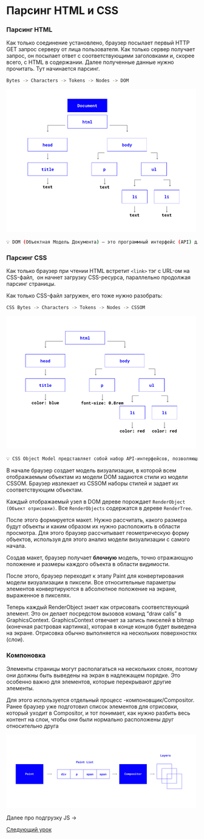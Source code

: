 # Парсинг HTML и СSS

### Парсинг HTML

Как только соединение установлено, браузер посылает первый HTTP GET запрос серверу от лица пользователя. Как только сервер получает запрос, он посылает ответ с соответствующими заголовками и, скорее всего, с HTML в содержании. Далее полученные данные нужно прочитать. Тут начинается парсинг.

```bash
Bytes -> Characters -> Tokens -> Nodes -> DOM
```

<img src="./img2.png" width="500"> </img>

```bash
💡 DOM (Объектная Модель Документа) – это программный интерфейс (API) для HTML и XML документов.
```

### Парсинг CSS

Как только браузер при чтении HTML встретит `<link>` тэг с URL-ом на CSS-файл,  он начнет загрузку СSS-ресурса, параллельно продолжая парсинг страницы.

Как только CSS-файл загружен, его тоже нужно разобрать:

```bash
CSS Bytes -> Characters -> Tokens -> Nodes -> CSSOM
```

<img src="./img3.png" width="500"> </img>

```bash
💡 CSS Object Model представляет собой набор API-интерфейсов, позволяющих манипулировать CSS из JavaScript. Это очень похоже на DOM, но для CSS, а не HTML.
```

В начале браузер создает модель визуализации, в которой всем отображаемым объектам из модели DOM задаются стили из модели CSSOM. Браузер ивзлекает из CSSOM наборы стилей и задает их соответствующим объектам.

Каждый отображаемый узел в DOM дереве порождает `RenderObject (Объект отрисовки)`. Все `RenderObjects` содержатся в дереве `RenderTree`.

После этого формируется макет. Нужно рассчитать, какого размера будут объекты и каким образом их нужно расположить в области просмотра. Для этого браузер рассчитывает геометрическую форму объектов, используя для этого анализ модели визуализации с самого начала.

Создав макет, браузер получает **блочную** модель, точно отражающую положение и размеры каждого объекта в области видимости. 

После этого, браузер переходит к этапу Paint для конвертирования модели визуализации в пиксели. Все относительные параметры элементов конвертируются в абсолютное положение на экране, выраженное в пикселях.

Теперь каждый RenderObject знает как отрисовать соответствующий элемент. Это он делает посредстом вызовов команд “draw calls” в GraphicsContext.
GraphicsContext отвечает за запись пикселей в bitmap (конечная растровая картинка), которая в конце концов будет выведена на экране.
Отрисовка обычно выполняется на нескольких поверхностях (слои).

### Компоновка

Элементы страницы могут располагаться на нескольких слоях, поэтому они должны быть выведены на экран в надлежащем порядке.
Это особенно важно для элементов, которые перекрывают другие элементы.

Для этого используется отдельный процесс -компоновщик/Compositor. Ранее браузер уже подготовил список элементов для отрисовки, который уходит в Compositor, и тот понимает, как нужно разбить весь контент на слои, чтобы они были нормально расположены друг относительно друга

<img src="./img4.png" width="500"> </img>

Далее про подгрузку JS ->

[Следующий урок](../parse-js/)

